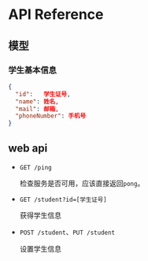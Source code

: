 # API Reference

## 模型

### 学生基本信息

```json
{
  "id":   学生证号,
  "name": 姓名,
  "mail": 邮箱,
  "phoneNumber": 手机号
}
```

## web api

- `GET /ping`

  检查服务是否可用，应该直接返回`pong`。

- `GET /student?id=[学生证号]`

  获得学生信息
  
- `POST /student`、`PUT /student`
 
  设置学生信息